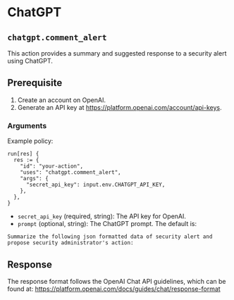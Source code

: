 # ChatGPT

## `chatgpt.comment_alert`

This action provides a summary and suggested response to a security alert using ChatGPT.

## Prerequisite

1. Create an account on OpenAI.
2. Generate an API key at https://platform.openai.com/account/api-keys.

### Arguments

Example policy:

```rego
run[res] {
  res := {
    "id": "your-action",
    "uses": "chatgpt.comment_alert",
    "args": {
      "secret_api_key": input.env.CHATGPT_API_KEY,
    },
  },
}
```

- `secret_api_key` (required, string): The API key for OpenAI.
- `prompt` (optional, string): The ChatGPT prompt. The default is:

```
Summarize the following json formatted data of security alert and propose security administrator's action:
```

## Response

The response format follows the OpenAI Chat API guidelines, which can be found at:
https://platform.openai.com/docs/guides/chat/response-format